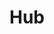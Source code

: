---
home: true
icon: house
title: Hub
heroImage: https://theme-hope-assets.vuejs.press/logo.svg
heroText: Solo
tagline: A lightweight tool to protect / hide server ports

actions:
  - text: Guide
    icon: lightbulb
    link: ./guide/
    type: primary

  - text: Download
    icon: download
    link: ./download/

highlights:
  - header: Support multiple cloud service providers
    features:
      - title: Tencent Cloud
        icon: /assets/providers/qcloud.svg
        details: <strong>CVM</strong> Cloud Virtual Machine<br><strong>Lighthouse</strong>
      - title: Aliyun
        icon: /assets/providers/aliyun.svg
        details: <strong>ECS</strong> Elastic Compute Service<br><strong>SAS</strong> Simple Application Server
      - title: Rainyun
        icon: cloud-showers
        details: <strong>RCS</strong> Cloud Server
---